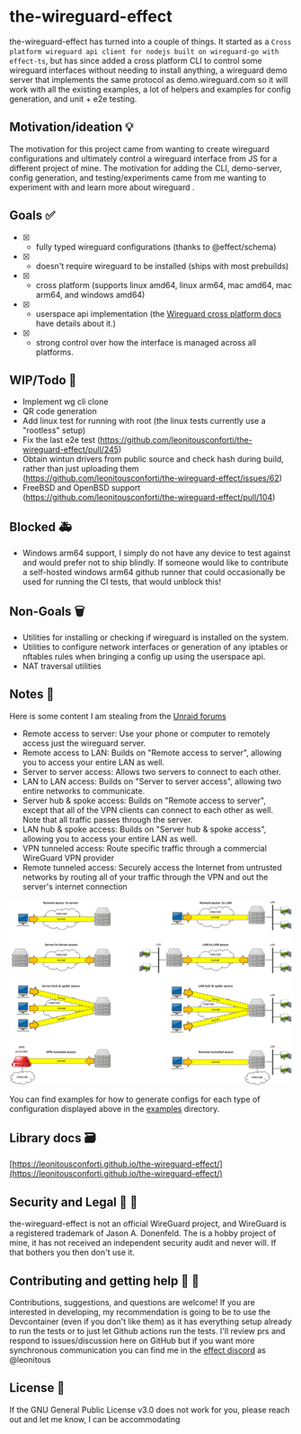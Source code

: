 # the-wireguard-effect

the-wireguard-effect has turned into a couple of things. It started as a `Cross platform wireguard api client for nodejs built on wireguard-go with effect-ts`, but has since added a cross platform CLI to control some wireguard interfaces without needing to install anything, a wireguard demo server that implements the same protocol as demo.wireguard.com so it will work with all the existing examples, a lot of helpers and examples for config generation, and unit + e2e testing.

## Motivation/ideation :bulb:

The motivation for this project came from wanting to create wireguard configurations and ultimately control a wireguard interface from JS for a different project of mine. The motivation for adding the CLI, demo-server, config generation, and testing/experiments came from me wanting to experiment with and learn more about wireguard .

## Goals :white_check_mark:

- [x] - fully typed wireguard configurations (thanks to @effect/schema)
- [x] - doesn't require wireguard to be installed (ships with most prebuilds)
- [x] - cross platform (supports linux amd64, linux arm64, mac amd64, mac arm64, and windows amd64)
- [x] - userspace api implementation (the [Wireguard cross platform docs](https://www.wireguard.com/xplatform/) have details about it.)
- [x] - strong control over how the interface is managed across all platforms.

## WIP/Todo :construction:

- Implement wg cli clone
- QR code generation
- Add linux test for running with root (the linux tests currently use a "rootless" setup)
- Fix the last e2e test (https://github.com/leonitousconforti/the-wireguard-effect/pull/245)
- Obtain wintun drivers from public source and check hash during build, rather than just uploading them (https://github.com/leonitousconforti/the-wireguard-effect/issues/62)
- FreeBSD and OpenBSD support (https://github.com/leonitousconforti/the-wireguard-effect/pull/104)

## Blocked :ambulance:

- Windows arm64 support, I simply do not have any device to test against and would prefer not to ship blindly. If someone would like to contribute a self-hosted windows arm64 github runner that could occasionally be used for running the CI tests, that would unblock this!

## Non-Goals :wastebasket:

- Utilities for installing or checking if wireguard is installed on the system.
- Utilities to configure network interfaces or generation of any iptables or nftables rules when bringing a config up using the userspace api.
- NAT traversal utilities

## Notes :memo:

Here is some content I am stealing from the [Unraid forums](https://forums.unraid.net/topic/84226-wireguard-quickstart/)

 - Remote access to server: Use your phone or computer to remotely access just the wireguard server.
 - Remote access to LAN: Builds on "Remote access to server", allowing you to access your entire LAN as well.
 - Server to server access: Allows two servers to connect to each other.
 - LAN to LAN access: Builds on "Server to server access", allowing two entire networks to communicate.
 - Server hub & spoke access: Builds on "Remote access to server", except that all of the VPN clients can connect to each other as well. Note that all traffic passes through the server.
 - LAN hub & spoke access: Builds on "Server hub & spoke access", allowing you to access your entire LAN as well.
 - VPN tunneled access: Route specific traffic through a commercial WireGuard VPN provider
 - Remote tunneled access: Securely access the Internet from untrusted networks by routing all of your traffic through the VPN and out the server's internet connection

![Image](./media/wireguard-help.png)

You can find examples for how to generate configs for each type of configuration displayed above in the [examples](./examples/) directory.

## Library docs :card_file_box:

[https://leonitousconforti.github.io/the-wireguard-effect/](https://leonitousconforti.github.io/the-wireguard-effect/)

## Security and Legal :closed_lock_with_key: :rotating_light:

the-wireguard-effect is not an official WireGuard project, and WireGuard is a registered trademark of Jason A. Donenfeld. The is a hobby project of mine, it has not received an independent security audit and never will. If that bothers you then don't use it.

## Contributing and getting help :speech_balloon: :beers:

Contributions, suggestions, and questions are welcome! If you are interested in developing, my recommendation is going to be to use the Devcontainer (even if you don't like them) as it has everything setup already to run the tests or to just let Github actions run the tests. I'll review prs and respond to issues/discussion here on GitHub but if you want more synchronous communication you can find me in the [effect discord](https://discord.gg/effect-ts) as @leonitous

## License :page_facing_up:

If the GNU General Public License v3.0 does not work for you, please reach out and let me know, I can be accommodating
